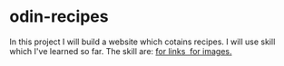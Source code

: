 # odin-recipes
In this project I will build a website which cotains recipes. I will use skill which I've learned so far. The skill are: <a href> for links <img src> for images.